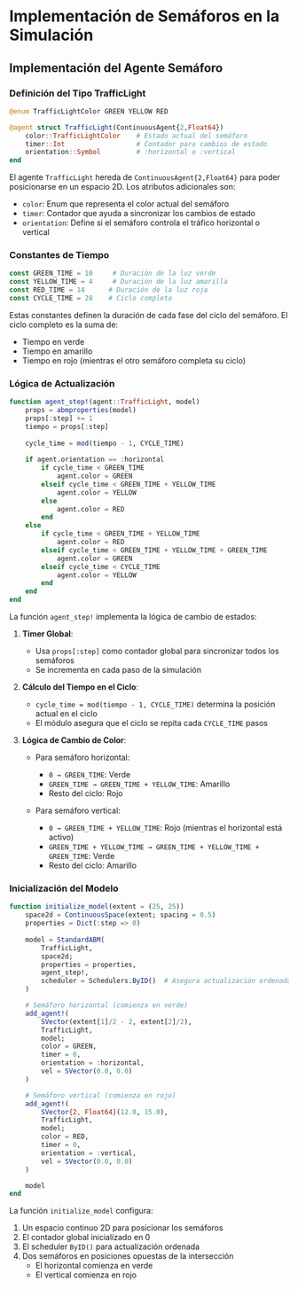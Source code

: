 # Implementación de Semáforos en la Simulación

## Implementación del Agente Semáforo

### Definición del Tipo TrafficLight

```julia
@enum TrafficLightColor GREEN YELLOW RED

@agent struct TrafficLight(ContinuousAgent{2,Float64})
    color::TrafficLightColor    # Estado actual del semáforo
    timer::Int                  # Contador para cambios de estado
    orientation::Symbol         # :horizontal o :vertical
end
```

El agente `TrafficLight` hereda de `ContinuousAgent{2,Float64}` para poder posicionarse en un espacio 2D. Los atributos adicionales son:
- `color`: Enum que representa el color actual del semáforo
- `timer`: Contador que ayuda a sincronizar los cambios de estado
- `orientation`: Define si el semáforo controla el tráfico horizontal o vertical

### Constantes de Tiempo

```julia
const GREEN_TIME = 10     # Duración de la luz verde
const YELLOW_TIME = 4     # Duración de la luz amarilla
const RED_TIME = 14      # Duración de la luz roja
const CYCLE_TIME = 28    # Ciclo completo
```

Estas constantes definen la duración de cada fase del ciclo del semáforo. El ciclo completo es la suma de:
- Tiempo en verde
- Tiempo en amarillo
- Tiempo en rojo (mientras el otro semáforo completa su ciclo)

### Lógica de Actualización

```julia
function agent_step!(agent::TrafficLight, model)
    props = abmproperties(model)
    props[:step] += 1
    tiempo = props[:step]
    
    cycle_time = mod(tiempo - 1, CYCLE_TIME)
    
    if agent.orientation == :horizontal
        if cycle_time < GREEN_TIME
            agent.color = GREEN
        elseif cycle_time < GREEN_TIME + YELLOW_TIME
            agent.color = YELLOW
        else
            agent.color = RED
        end
    else
        if cycle_time < GREEN_TIME + YELLOW_TIME
            agent.color = RED
        elseif cycle_time < GREEN_TIME + YELLOW_TIME + GREEN_TIME
            agent.color = GREEN
        elseif cycle_time < CYCLE_TIME
            agent.color = YELLOW
        end
    end
end
```

La función `agent_step!` implementa la lógica de cambio de estados:

1. **Timer Global**: 
   - Usa `props[:step]` como contador global para sincronizar todos los semáforos
   - Se incrementa en cada paso de la simulación

2. **Cálculo del Tiempo en el Ciclo**:
   - `cycle_time = mod(tiempo - 1, CYCLE_TIME)` determina la posición actual en el ciclo
   - El módulo asegura que el ciclo se repita cada `CYCLE_TIME` pasos

3. **Lógica de Cambio de Color**:
   - Para semáforo horizontal:
     * `0 → GREEN_TIME`: Verde
     * `GREEN_TIME → GREEN_TIME + YELLOW_TIME`: Amarillo
     * Resto del ciclo: Rojo
   
   - Para semáforo vertical:
     * `0 → GREEN_TIME + YELLOW_TIME`: Rojo (mientras el horizontal está activo)
     * `GREEN_TIME + YELLOW_TIME → GREEN_TIME + YELLOW_TIME + GREEN_TIME`: Verde
     * Resto del ciclo: Amarillo

### Inicialización del Modelo

```julia
function initialize_model(extent = (25, 25))
    space2d = ContinuousSpace(extent; spacing = 0.5)
    properties = Dict(:step => 0)
    
    model = StandardABM(
        TrafficLight, 
        space2d;
        properties = properties,
        agent_step!,
        scheduler = Schedulers.ByID()  # Asegura actualización ordenada
    )

    # Semáforo horizontal (comienza en verde)
    add_agent!(
        SVector(extent[1]/2 - 2, extent[2]/2),
        TrafficLight,
        model;
        color = GREEN,
        timer = 0,
        orientation = :horizontal,
        vel = SVector(0.0, 0.0)
    )

    # Semáforo vertical (comienza en rojo)
    add_agent!(
        SVector{2, Float64}(12.0, 15.0),
        TrafficLight,
        model;
        color = RED,
        timer = 0,
        orientation = :vertical,
        vel = SVector(0.0, 0.0)
    )

    model
end
```

La función `initialize_model` configura:
1. Un espacio continuo 2D para posicionar los semáforos
2. El contador global inicializado en 0
3. El scheduler `ByID()` para actualización ordenada
4. Dos semáforos en posiciones opuestas de la intersección
   - El horizontal comienza en verde
   - El vertical comienza en rojo